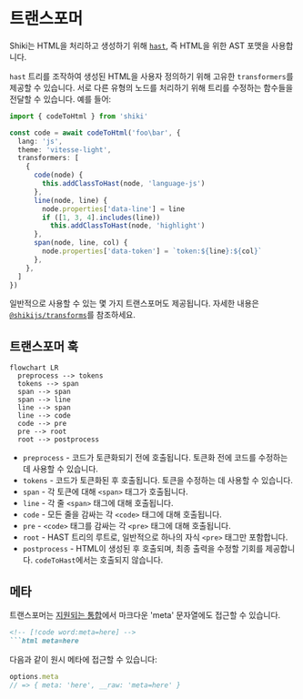 # 트랜스포머

Shiki는 HTML을 처리하고 생성하기 위해 [`hast`](https://github.com/syntax-tree/hast), 즉 HTML을 위한 AST 포맷을 사용합니다.

`hast` 트리를 조작하여 생성된 HTML을 사용자 정의하기 위해 고유한 `transformers`를 제공할 수 있습니다. 서로 다른 유형의 노드를 처리하기 위해 트리를 수정하는 함수들을 전달할 수 있습니다. 예를 들어:

```ts twoslash
import { codeToHtml } from 'shiki'

const code = await codeToHtml('foo\bar', {
  lang: 'js',
  theme: 'vitesse-light',
  transformers: [
    {
      code(node) {
        this.addClassToHast(node, 'language-js')
      },
      line(node, line) {
        node.properties['data-line'] = line
        if ([1, 3, 4].includes(line))
          this.addClassToHast(node, 'highlight')
      },
      span(node, line, col) {
        node.properties['data-token'] = `token:${line}:${col}`
      },
    },
  ]
})
```

일반적으로 사용할 수 있는 몇 가지 트랜스포머도 제공됩니다. 자세한 내용은 [`@shikijs/transforms`](/packages/transformers)를 참조하세요.

## 트랜스포머 훅

```mermaid
flowchart LR
  preprocess --> tokens
  tokens --> span
  span --> span
  span --> line
  line --> span
  line --> code
  code --> pre
  pre --> root
  root --> postprocess
```

- `preprocess` - 코드가 토큰화되기 전에 호출됩니다. 토큰화 전에 코드를 수정하는 데 사용할 수 있습니다.
- `tokens` - 코드가 토큰화된 후 호출됩니다. 토큰을 수정하는 데 사용할 수 있습니다.
- `span` - 각 토큰에 대해 `<span>` 태그가 호출됩니다.
- `line` - 각 줄 `<span>` 태그에 대해 호출됩니다.
- `code` - 모든 줄을 감싸는 각 `<code>` 태그에 대해 호출됩니다.
- `pre` - `<code>` 태그를 감싸는 각 `<pre>` 태그에 대해 호출됩니다.
- `root` - HAST 트리의 루트로, 일반적으로 하나의 자식 `<pre>` 태그만 포함합니다.
- `postprocess` - HTML이 생성된 후 호출되며, 최종 출력을 수정할 기회를 제공합니다. `codeToHast`에서는 호출되지 않습니다.

## 메타

트랜스포머는 [지원되는 통합](/ko/guide/install#integrations)에서 마크다운 'meta' 문자열에도 접근할 수 있습니다.

<!-- eslint-skip -->

````markdown
<!-- [!code word:meta=here] -->
```html meta=here
````

다음과 같이 원시 메타에 접근할 수 있습니다:

<!-- eslint-skip -->

```ts
options.meta
// => { meta: 'here', __raw: 'meta=here' }
```
